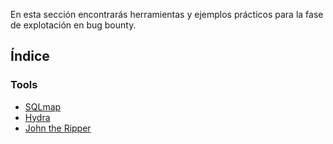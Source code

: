 En esta sección encontrarás herramientas y ejemplos prácticos para la fase de explotación en bug bounty.

## Índice
### Tools
- [SQLmap](/assets/Exploitation/Tools/SQLmap.md)
- [Hydra](/assets/Exploitation/Tools/Hydra.md)
- [John the Ripper](/assets/Exploitation/Tools/John_the_Ripper.md)
